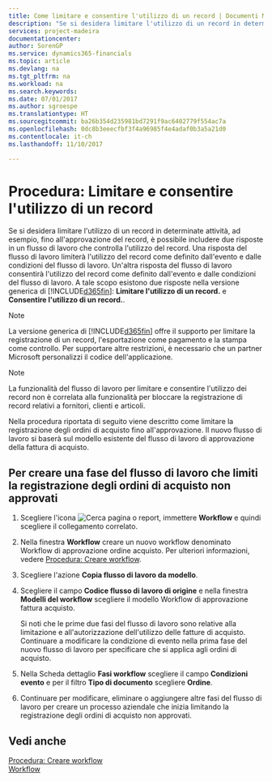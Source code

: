 ```yaml
---
title: Come limitare e consentire l'utilizzo di un record | Documenti Microsoft
description: "Se si desidera limitare l'utilizzo di un record in determinate attività, ad esempio, fino all'approvazione del record, è possibile includere due risposte in un flusso di lavoro che controlla l'utilizzo del record."
services: project-madeira
documentationcenter: 
author: SorenGP
ms.service: dynamics365-financials
ms.topic: article
ms.devlang: na
ms.tgt_pltfrm: na
ms.workload: na
ms.search.keywords: 
ms.date: 07/01/2017
ms.author: sgroespe
ms.translationtype: HT
ms.sourcegitcommit: ba26b354d235981bd7291f9ac6402779f554ac7a
ms.openlocfilehash: 0dc8b3eeecfbf3f4a96985f4e4adaf0b3a5a21d0
ms.contentlocale: it-ch
ms.lasthandoff: 11/10/2017

---
```

# <a name="how-to-restrict-and-allow-usage-of-a-record"></a>Procedura: Limitare e consentire l'utilizzo di un record
Se si desidera limitare l'utilizzo di un record in determinate attività, ad esempio, fino all'approvazione del record, è possibile includere due risposte in un flusso di lavoro che controlla l'utilizzo del record. Una risposta del flusso di lavoro limiterà l'utilizzo del record come definito dall'evento e dalle condizioni del flusso di lavoro. Un'altra risposta del flusso di lavoro consentirà l'utilizzo del record come definito dall'evento e dalle condizioni del flusso di lavoro. A tale scopo esistono due risposte nella versione generica di [!INCLUDE[d365fin](includes/d365fin_md.md)]: **Limitare l'utilizzo di un record.** e **Consentire l'utilizzo di un record.**.

> [!NOTE]  
>  La versione generica di [!INCLUDE[d365fin](includes/d365fin_md.md)] offre il supporto per limitare la registrazione di un record, l'esportazione come pagamento e la stampa come controllo. Per supportare altre restrizioni, è necessario che un partner Microsoft personalizzi il codice dell'applicazione.  

> [!NOTE]  
>  La funzionalità del flusso di lavoro per limitare e consentire l'utilizzo dei record non è correlata alla funzionalità per bloccare la registrazione di record relativi a fornitori, clienti e articoli.

Nella procedura riportata di seguito viene descritto come limitare la registrazione degli ordini di acquisto fino all'approvazione. Il nuovo flusso di lavoro si baserà sul modello esistente del flusso di lavoro di approvazione della fattura di acquisto.  

## <a name="to-create-a-workflow-step-that-restricts-posting-of-unapproved-purchase-orders"></a>Per creare una fase del flusso di lavoro che limiti la registrazione degli ordini di acquisto non approvati  
1. Scegliere l'icona ![Cerca pagina o report](media/ui-search/search_small.png "icona Cerca pagina o report"), immettere **Workflow** e quindi scegliere il collegamento correlato.  
2. Nella finestra **Workflow** creare un nuovo workflow denominato Workflow di approvazione ordine acquisto. Per ulteriori informazioni, vedere [Procedura: Creare workflow](across-how-to-create-workflows.md).  
3. Scegliere l'azione **Copia flusso di lavoro da modello**.  
4. Scegliere il campo **Codice flusso di lavoro di origine** e nella finestra **Modelli del workflow** scegliere il modello Workflow di approvazione fattura acquisto.  

     Si noti che le prime due fasi del flusso di lavoro sono relative alla limitazione e all'autorizzazione dell'utilizzo delle fatture di acquisto. Continuare a modificare la condizione di evento nella prima fase del nuovo flusso di lavoro per specificare che si applica agli ordini di acquisto.  
5. Nella Scheda dettaglio **Fasi workflow** scegliere il campo **Condizioni evento** e per il filtro **Tipo di documento** scegliere **Ordine**.  
6. Continuare per modificare, eliminare o aggiungere altre fasi del flusso di lavoro per creare un processo aziendale che inizia limitando la registrazione degli ordini di acquisto non approvati.  

## <a name="see-also"></a>Vedi anche  
[Procedura: Creare workflow](across-how-to-create-workflows.md)   
[Workflow](across-workflow.md)   

